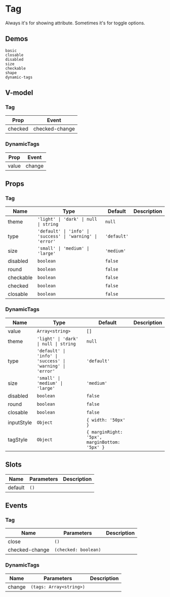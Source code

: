 # Tag
Always it's for showing attribute. Sometimes it's for toggle options.
## Demos
```demo
basic
closable
disabled
size
checkable
shape
dynamic-tags
```
## V-model
### Tag
|Prop|Event|
|-|-|
|checked|checked-change|

### DynamicTags
|Prop|Event|
|-|-|
|value|change|

## Props
### Tag
|Name|Type|Default|Description|
|-|-|-|-|
|theme|`'light' \| 'dark' \| null \| string`|`null`||
|type|`'default' \| 'info' \| 'success' \| 'warning' \| 'error'`|`'default'`||
|size|`'small' \| 'medium' \| 'large'`|`'medium'`||
|disabled|`boolean`|`false`||
|round|`boolean`|`false`||
|checkable|`boolean`|`false`||
|checked|`boolean`|`false`||
|closable|`boolean`|`false`||

### DynamicTags
|Name|Type|Default|Description|
|-|-|-|-|
|value|`Array<string>`|`[]`||
|theme|`'light' \| 'dark' \| null \| string`|`null`||
|type|`'default' \| 'info' \| 'success' \| 'warning' \| 'error'`|`'default'`||
|size|`'small' \| 'medium' \| 'large'`|`'medium'`||
|disabled|`boolean`|`false`||
|round|`boolean`|`false`||
|closable|`boolean`|`false`||
|inputStyle|`Object`|`{ width: '50px' }`||
|tagStyle|`Object`|`{ marginRight: '5px', marginBottom: '5px' }`||

## Slots
|Name|Parameters|Description|
|-|-|-|
|default|`()`||

## Events
### Tag
|Name|Parameters|Description|
|-|-|-|
|close|`()`|
|checked-change|`(checked: boolean)`||

### DynamicTags
|Name|Parameters|Description|
|-|-|-|
|change|`(tags: Array<string>)`||